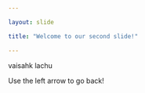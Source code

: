 ```yaml
---

layout: slide

title: "Welcome to our second slide!"

---
```


vaisahk lachu

Use the left arrow to go back!
